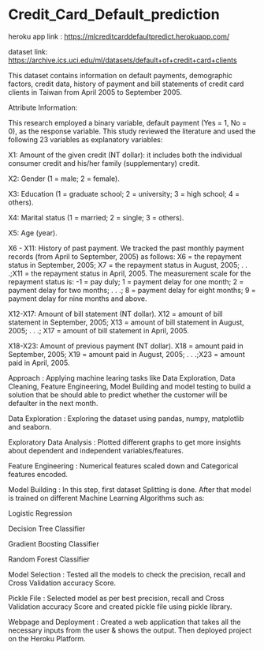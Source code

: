 # Credit_Card_Default_prediction

heroku app link : https://mlcreditcarddefaultpredict.herokuapp.com/

dataset link: https://archive.ics.uci.edu/ml/datasets/default+of+credit+card+clients

This dataset contains information on default payments, demographic factors, credit data, history of payment and bill statements of credit card clients in Taiwan from April 2005 to September 2005.

Attribute Information:

This research employed a binary variable, default payment (Yes = 1, No = 0), as the response variable. This study reviewed the literature and used the following 23 variables as explanatory variables:

X1: Amount of the given credit (NT dollar): it includes both the individual consumer credit and his/her family (supplementary) credit.

X2: Gender (1 = male; 2 = female).

X3: Education (1 = graduate school; 2 = university; 3 = high school; 4 = others).

X4: Marital status (1 = married; 2 = single; 3 = others).

X5: Age (year).

X6 - X11: History of past payment. We tracked the past monthly payment records (from April to September, 2005) as follows: X6 = the repayment status in September, 2005; X7 = the repayment status in August, 2005; . . .;X11 = the repayment status in April, 2005. The measurement scale for the repayment status is: -1 = pay duly; 1 = payment delay for one month; 2 = payment delay for two months; . . .; 8 = payment delay for eight months; 9 = payment delay for nine months and above.

X12-X17: Amount of bill statement (NT dollar). X12 = amount of bill statement in September, 2005; X13 = amount of bill statement in August, 2005; . . .; X17 = amount of bill statement in April, 2005.

X18-X23: Amount of previous payment (NT dollar). X18 = amount paid in September, 2005; X19 = amount paid in August, 2005; . . .;X23 = amount paid in April, 2005.

Approach : Applying machine learing tasks like Data Exploration, Data Cleaning, Feature Engineering, Model Building and model testing to build a solution that be should able to predict whether the customer will be defaulter in the next month.

Data Exploration : Exploring the dataset using pandas, numpy, matplotlib and seaborn. 

Exploratory Data Analysis : Plotted different graphs to get more insights about dependent and independent variables/features. 

Feature Engineering : Numerical features scaled down and Categorical features encoded. 

Model Building : In this step, first dataset Splitting is done. After that model is trained on different Machine Learning Algorithms such as:

Logistic Regression

Decision Tree Classifier

Gradient Boosting Classifier

Random Forest Classifier

Model Selection : Tested all the models to check the precision, recall and Cross Validation accuracy Score.

Pickle File : Selected model as per best precision, recall and Cross Validation accuracy Score and created pickle file using pickle library.

Webpage and Deployment : Created a web application that takes all the necessary inputs from the user & shows the output. Then deployed project on the Heroku Platform.
